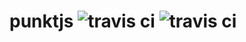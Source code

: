 # punktjs ![travis ci](https://img.shields.io/travis/glumb/punktjs.svg) ![travis ci](https://img.shields.io/coveralls/glumb/punktjs.svg)
